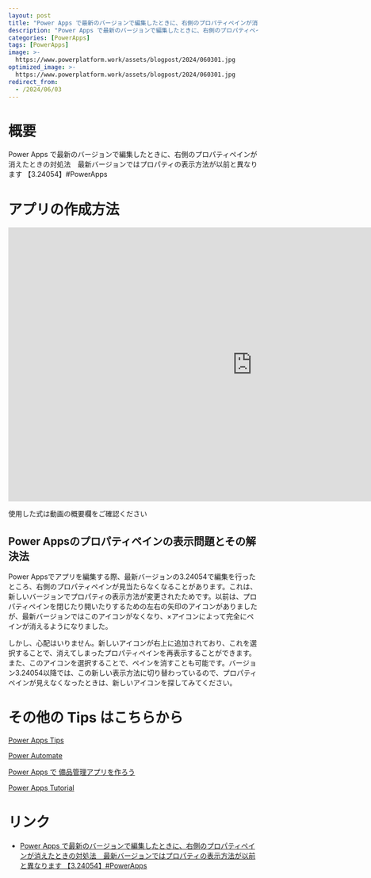 ```yaml
---
layout: post
title: "Power Apps で最新のバージョンで編集したときに、右側のプロパティペインが消えたときの対処法　最新バージョンではプロパティの表示方法が以前と異なります 【3.24054】#PowerApps"
description: "Power Apps で最新のバージョンで編集したときに、右側のプロパティペインが消えたときの対処法　最新バージョンではプロパティの表示方法が以前と異なります 【3.24054】#PowerAppsを動画で分かりやすく解説"
categories: [PowerApps]
tags: [PowerApps]
image: >-
  https://www.powerplatform.work/assets/blogpost/2024/060301.jpg
optimized_image: >-
  https://www.powerplatform.work/assets/blogpost/2024/060301.jpg
redirect_from:
  - /2024/06/03
---
```



#  概要

Power Apps で最新のバージョンで編集したときに、右側のプロパティペインが消えたときの対処法　最新バージョンではプロパティの表示方法が以前と異なります 【3.24054】#PowerApps


# アプリの作成方法

<iframe width="983" height="553" src="https://www.youtube.com/embed/EeMorYWqiGU" title="YouTube video player" frameborder="0" allow="accelerometer; autoplay; clipboard-write; encrypted-media; gyroscope; picture-in-picture" allowfullscreen></iframe>


使用した式は動画の概要欄をご確認ください

## Power Appsのプロパティペインの表示問題とその解決法

Power Appsでアプリを編集する際、最新バージョンの3.24054で編集を行ったところ、右側のプロパティペインが見当たらなくなることがあります。これは、新しいバージョンでプロパティの表示方法が変更されたためです。以前は、プロパティペインを閉じたり開いたりするための左右の矢印のアイコンがありましたが、最新バージョンではこのアイコンがなくなり、×アイコンによって完全にペインが消えるようになりました。

しかし、心配はいりません。新しいアイコンが右上に追加されており、これを選択することで、消えてしまったプロパティペインを再表示することができます。また、このアイコンを選択することで、ペインを消すことも可能です。バージョン3.24054以降では、この新しい表示方法に切り替わっているので、プロパティペインが見えなくなったときは、新しいアイコンを探してみてください。



# その他の Tips はこちらから

[Power Apps Tips](https://www.youtube.com/watch?v=VrAQf3JQ7yM&list=PLVhFi1fb3DqakSLVMn22DDcySXh9jtzi- )


[Power Automate](https://www.youtube.com/watch?v=-YnJYT0ASEM&list=PLVhFi1fb3Dqbzic6GieqnLFgD3aTj-eHA)


[Power Apps で 備品管理アプリを作ろう](https://www.youtube.com/playlist?list=PLVhFi1fb3DqZM3HKb8Hea6XEL96990Fyn)


[Power Apps Tutorial](https://www.youtube.com/playlist?list=PLVhFi1fb3DqalxpL974VvAJvV4iWoSbe_)


# リンク


- [Power Apps で最新のバージョンで編集したときに、右側のプロパティペインが消えたときの対処法　最新バージョンではプロパティの表示方法が以前と異なります 【3.24054】#PowerApps](https://www.youtube.com/watch?v=EeMorYWqiGU)


